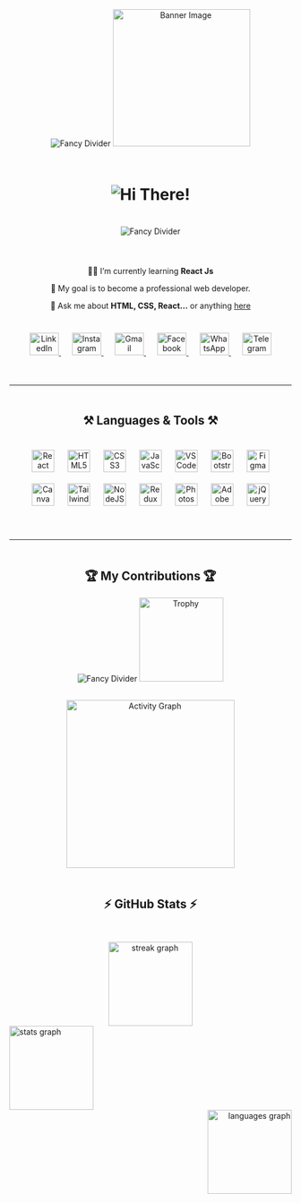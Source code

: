 <!-- Start of README -->
<div align="center">
  <img src="https://user-images.githubusercontent.com/73097560/115834477-dbab4500-a447-11eb-908a-139a6edaec5c.gif" alt="Fancy Divider" style="margin-bottom: 20px;" />

  <img height="245" src="https://scontent.fdac99-1.fna.fbcdn.net/v/t39.30808-6/441920728_122132517722252868_962060602298992394_n.png?stp=dst-png_s960x960&_nc_cat=109&ccb=1-7&_nc_sid=cc71e4&_nc_eui2=AeGruO1PBW0yoRqsVBGYPnQl8RfbxbK68frxF9vFsrrx-oWOItR1L8NFGb1Ux0zidULvacUIWx6sk1IGKLXnxD0S&_nc_ohc=hWj7XNRLdxIQ7kNvgGUWWmT&_nc_ht=scontent.fdac99-1.fna&oh=00_AYBlK1bbVHEU8JHzaTdbWM3Ll_vSWVtbH_vATyEFVr_QPw&oe=66DCB448" alt="Banner Image" style="margin-bottom: 30px;" />

  <h1 align="center" style="margin-bottom: 40px;">
    <img src="https://readme-typing-svg.herokuapp.com/?font=Righteous&size=35&center=true&vCenter=true&width=500&height=70&duration=4000&lines=Hi+There!+👋;+I'm+Rafin+Hasan!" alt="Hi There!" />
  </h1>

  <img src="https://user-images.githubusercontent.com/73097560/115834477-dbab4500-a447-11eb-908a-139a6edaec5c.gif" alt="Fancy Divider" style="margin-bottom: 40px;" />
</div>

<div align="center" style="margin-bottom: 40px;">
  <p>👨‍🏫 I’m currently learning <strong>React Js</strong></p>
  <p>🎯 My goal is to become a professional web developer.</p>
  <p>💬 Ask me about <strong>HTML, CSS, React...</strong> or anything <a href="https://github.com/Rafin-Hasan" target="_blank">here</a></p>
</div>

<div align="center" style="margin-bottom: 50px;">
  <a href="www.linkedin.com/in/rafin-hasan-340723301" target="_blank" style="margin-right: 20px;">
    <img src="https://raw.githubusercontent.com/maurodesouza/profile-readme-generator/master/src/assets/icons/social/linkedin/default.svg" width="52" height="40" alt="LinkedIn" />
  </a>
  <a href="https://www.instagram.com/rafinhasan.web/" target="_blank" style="margin-right: 20px;">
    <img src="https://raw.githubusercontent.com/maurodesouza/profile-readme-generator/master/src/assets/icons/social/instagram/default.svg" width="52" height="40" alt="Instagram" />
  </a>
  <a href="mailto:rafinhasan.web@gmail.com" target="_blank" style="margin-right: 20px;">
    <img src="https://raw.githubusercontent.com/maurodesouza/profile-readme-generator/master/src/assets/icons/social/gmail/default.svg" width="52" height="40" alt="Gmail" />
  </a>
  <a href="https://www.facebook.com/profile.php?id=61557586061839" target="_blank" style="margin-right: 20px;">
    <img src="https://raw.githubusercontent.com/maurodesouza/profile-readme-generator/master/src/assets/icons/social/facebook/default.svg" width="52" height="40" alt="Facebook" />
  </a>
  <a href="https://wa.me/+8801778566730" target="_blank" style="margin-right: 20px;">
    <img src="https://raw.githubusercontent.com/maurodesouza/profile-readme-generator/master/src/assets/icons/social/whatsapp/default.svg" width="52" height="40" alt="WhatsApp" />
  </a>
  <a href="https://t.me/+8801778566730" target="_blank">
    <img src="https://raw.githubusercontent.com/maurodesouza/profile-readme-generator/master/src/assets/icons/social/telegram/default.svg" width="52" height="40" alt="Telegram" />
  </a>
</div>

<hr style="margin: 50px 0;" />

<h2 align="center" style="margin-bottom: 30px;">⚒️ Languages & Tools ⚒️</h2>

<div align="center" style="margin-bottom: 50px;">
  <img src="https://cdn.jsdelivr.net/gh/devicons/devicon/icons/react/react-original.svg" height="40" alt="React" style="margin: 10px;" />
  <img src="https://cdn.jsdelivr.net/gh/devicons/devicon/icons/html5/html5-original.svg" height="40" alt="HTML5" style="margin: 10px;" />
  <img src="https://cdn.jsdelivr.net/gh/devicons/devicon/icons/css3/css3-original.svg" height="40" alt="CSS3" style="margin: 10px;" />
  <img src="https://cdn.jsdelivr.net/gh/devicons/devicon/icons/javascript/javascript-original.svg" height="40" alt="JavaScript" style="margin: 10px;" />
  <img src="https://cdn.jsdelivr.net/gh/devicons/devicon/icons/vscode/vscode-original.svg" height="40" alt="VSCode" style="margin: 10px;" />
  <img src="https://cdn.jsdelivr.net/gh/devicons/devicon/icons/bootstrap/bootstrap-original.svg" height="40" alt="Bootstrap" style="margin: 10px;" />
  <img src="https://cdn.jsdelivr.net/gh/devicons/devicon/icons/figma/figma-original.svg" height="40" alt="Figma" style="margin: 10px;" />
  <img src="https://cdn.jsdelivr.net/gh/devicons/devicon/icons/canva/canva-original.svg" height="40" alt="Canva" style="margin: 10px;" />
  <img src="https://cdn.simpleicons.org/tailwindcss/06B6D4" height="40" alt="TailwindCSS" style="margin: 10px;" />
  <img src="https://cdn.jsdelivr.net/gh/devicons/devicon/icons/nodejs/nodejs-original.svg" height="40" alt="NodeJS" style="margin: 10px;" />
  <img src="https://cdn.simpleicons.org/redux/764ABC" height="40" alt="Redux" style="margin: 10px;" />
  <img src="https://cdn.simpleicons.org/adobephotoshop/31A8FF" height="40" alt="Photoshop" style="margin: 10px;" />
  <img src="https://skillicons.dev/icons?i=ai" height="40" alt="Adobe Illustrator" style="margin: 10px;" />
  <img src="https://cdn.jsdelivr.net/gh/devicons/devicon/icons/jquery/jquery-original.svg" height="40" alt="jQuery" style="margin: 10px;" />
</div>

<hr style="margin: 50px 0;" />

<div align="center" style="margin-bottom: 50px;">
  <h2>🏆 My Contributions 🏆</h2>
  <img src="https://user-images.githubusercontent.com/73097560/115834477-dbab4500-a447-11eb-908a-139a6edaec5c.gif" alt="Fancy Divider" style="margin-bottom: 30px;" />
  <img src="https://github-profile-trophy.vercel.app/?username=Rafin-hasan&theme=dracula&column=-1&row=1&margin-w=11&margin-h=5&no-bg=false&no-frame=false&order=4" height="150" alt="Trophy" style="margin-bottom: 30px;" />
  <img src="https://github-readme-activity-graph.vercel.app/graph?username=Rafin-hasan&radius=16&theme=react&area=true&order=5&hide_border=true&hide_title=false" height="300" alt="Activity Graph" />
</div>

<h2 align="center" style="margin-bottom: 30px;">⚡ GitHub Stats ⚡</h2>
<br/>
<div align="center">
  <img src="https://streak-stats.demolab.com?user=Rafin-Hasan&locale=en&mode=daily&theme=chartreuse-dark&hide_border=false&border_radius=5&order=3" height="150" alt="streak graph"  />
</div>
<div align="left">
  <img src="https://github-readme-stats.vercel.app/api?username=Rafin-Hasan&hide_title=false&hide_rank=false&show_icons=true&include_all_commits=true&count_private=true&disable_animations=false&theme=vision-friendly-dark&locale=en&hide_border=false&order=1" height="150" alt="stats graph"  />
</div>
<div align="right">
  <img src="https://github-readme-stats.vercel.app/api/top-langs?username=Rafin-Hasan&locale=en&hide_title=false&layout=compact&card_width=320&langs_count=5&theme=vision-friendly-dark&hide_border=false&order=2" height="150" alt="languages graph"  />
</div>

###




<!-- End of README -->
